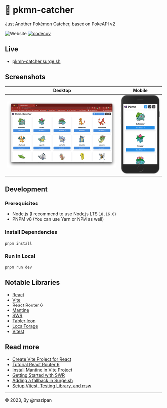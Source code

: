 # 👾 pkmn-catcher

Just Another Pokèmon Catcher, based on PokeAPI v2

![Website](https://img.shields.io/website?url=https%3A%2F%2Fpkmn-catcher.surge.sh%2F&?cacheSeconds=3600) [![codecov](https://codecov.io/github/mazipan/pkmn-catcher/branch/master/graph/badge.svg?token=94H5FAYET5)](https://codecov.io/github/mazipan/pkmn-catcher)

## Live

- [pkmn-catcher.surge.sh](https://pkmn-catcher.surge.sh)

## Screenshots

| Desktop                               | Mobile                              |
| ------------------------------------- | ----------------------------------- |
| ![Desktop](./screenshots/desktop.png) | ![iPhone](./screenshots/iPhone.png) |

## Development

### Prerequisites

- Node.js (I recommend to use Node.js LTS `18.16.0`)
- PNPM v8 (You can use Yarn or NPM as well)

### Install Dependencies

`pnpm install`

### Run in Local

`pnpm run dev`

## Notable Libraries

- [React](https://react.dev/)
- [Vite](https://vitejs.dev/)
- [React Router 6](https://reactrouter.com/en/main)
- [Mantine](https://mantine.dev/)
- [SWR](https://swr.vercel.app/)
- [Tabler Icon](https://tabler-icons.io/)
- [LocalForage](https://github.com/localForage/localForage)
- [Vitest](https://vitest.dev/guide/)

## Read more

- [Create Vite Project for React](https://vitejs.dev/guide/)
- [Tutorial React Router 6](https://reactrouter.com/en/main/start/tutorial)
- [Install Mantine in Vite Project](https://mantine.dev/guides/vite/)
- [Getting Started with SWR](https://swr.vercel.app/docs/getting-started)
- [Adding a fallback in Surge.sh](https://surge.sh/help/adding-a-200-page-for-client-side-routing)
- [Setup Vitest, Testing Library, and msw](https://github.com/vitest-dev/vitest/tree/main/examples/react-testing-lib-msw)

---

© 2023, By @mazipan
